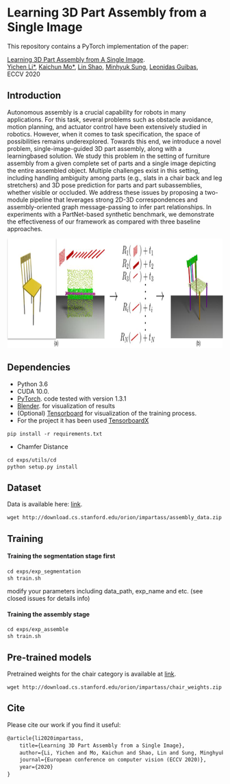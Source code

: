 # Learning 3D Part Assembly from a Single Image

This repository contains a PyTorch implementation of the paper:

[Learning 3D Part Assembly from A Single Image](https://arxiv.org/abs/2003.09754). 
<br>
[Yichen Li*](http://cs.stanford.edu/~liyichen/), 
[Kaichun Mo*](http://cs.stanford.edu/~kaichun/),
[Lin Shao](https://linsats.github.io/),
[Minhyuk Sung](https://mhsung.github.io/),
[Leonidas Guibas](https://geometry.stanford.edu/member/guibas/),
<br>
ECCV 2020


## Introduction

Autonomous assembly is a crucial capability for robots in many applications. For this task, several problems such as obstacle avoidance, motion planning, and actuator control have been extensively studied in robotics. However, when it comes to task specification, the space of possibilities remains underexplored. Towards this end, we introduce a novel problem, single-image-guided 3D part assembly, along with a learningbased solution. We study this problem in the setting of furniture assembly from a given complete set of parts and a single image depicting the entire assembled object. Multiple challenges exist in this setting, including handling ambiguity among parts (e.g., slats in a chair back and leg stretchers) and 3D pose prediction for parts and part subassemblies, whether visible or occluded. We address these issues by proposing a two-module pipeline that leverages strong 2D-3D correspondences and assembly-oriented graph message-passing to infer part relationships. In experiments with a PartNet-based synthetic benchmark, we demonstrate the effectiveness of our framework as compared with three baseline approaches.

<p float="left">
    <img src="imgs/teaser.jpg" height="256"/>
</p>

## Dependencies
* Python 3.6
* CUDA 10.0.
* [PyTorch](http://pytorch.org/). code tested with version 1.3.1
* [Blender](https://www.blender.org/). for visualization of results
* (Optional) [Tensorboard](https://www.tensorflow.org/) for visualization of the training process. 
* For the project it has been used [TensorboardX](https://github.com/lanpa/tensorboard-pytorch) 
```
pip install -r requirements.txt
```

* Chamfer Distance
```
cd exps/utils/cd
python setup.py install
```

## Dataset 
Data is available here: [link](http://download.cs.stanford.edu/orion/impartass/assembly_data.zip).
```
wget http://download.cs.stanford.edu/orion/impartass/assembly_data.zip
```

## Training

#### Training the segmentation stage first
```
cd exps/exp_segmentation
sh train.sh 
```
modify your parameters including data_path, exp_name and etc.
(see closed issues for details info)

#### Training the assembly stage
```
cd exps/exp_assemble
sh train.sh 
```

## Pre-trained models

Pretrained weights for the chair category is available at [link](http://download.cs.stanford.edu/orion/impartass/chair_weights.zip). 
```
wget http://download.cs.stanford.edu/orion/impartass/chair_weights.zip
```


## Cite
Please cite our work if you find it useful:
```latex
@article{li2020impartass,
    title={Learning 3D Part Assembly from a Single Image},
    author={Li, Yichen and Mo, Kaichun and Shao, Lin and Sung, Minghyuk and Guibas, Leonidas},
    journal={European conference on computer vision (ECCV 2020)},
    year={2020}
}
```

